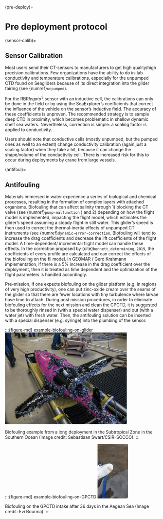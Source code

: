 (pre-deploy)=
# Pre deployment protocol

(sensor-calib)=
## Sensor Calibration
Most users send their CT-sensors to manufacturers to get high quality/high precision calibrations. 
Few organizations have the ability to do in-lab conductivity and temperature calibrations, especially for the unpumped CTD found on Seagliders because of its direct integration into the glider fairing (see {numref}`unpumped`).

For the RBR*legato*<sup>3</sup> sensor with an inductive cell, the calibrations can only be done in the field or by using the SeaExplorer’s coefficients that correct the influence of the vehicle on the sensor’s inductive field. 
The accuracy of these coefficients is unproven. 
The recommended strategy is to sample deep CTD in proximity, which becomes problematic in shallow dynamic shelf sea waters. Nevertheless, correction is simple: a scaling factor is applied to conductivity.

Users should note that conductive cells (mostly unpumped, but the pumped ones as well to an extent) change conductivity calibration (again just a scaling factor) when they take a hit, because it can change the shape/volume of the conductivity cell. There is increased risk for this to occur during deployments by crane from large vessels.

(antifoul)=
## Antifouling
Materials immersed in water experience a series of biological and chemical processes, resulting in the formation of complex layers with attached organisms. Biofouling that can affect salinity through 1) blocking the CT valve (see {numref}`pump-malfunction` ) and 2) depending on how the flight model is implemented, impacting the flight model, which estimates the glider’s speed assuming a steady flight in still water. This glider’s speed is then used to correct the thermal-inertia effects of unpumped CT instruments (see {numref}`dynamic-error-correction`. Biofouling will tend to increase the drag coefficients and decrease the lift coefficients of the flight model. A time-dependent/ incremental flight model can handle these effects. In the correction proposed by {cite}`bennett_determining_2019`, the coefficients of every profile are calculated and can correct the effects of the biofouling on the fli model. In GEOMAR / Gerd Krahmann implementation, if there is a 5% increase in the drag coefficient over the deployment, then it is treated as time dependent and the optimization of the flight parameters is handled accordingly.

Pre-mission, if one expects biofouling on the glider platform (e.g. in regions of very high productivity), one can put zinc-oxide cream over the seams of the glider so that there are fewer locations with tiny turbulence where larvae have time to attach. During post mission procedures, in order to eliminate biofouling effects for the next mission and clean the GPCTD, it is suggested to be thoroughly rinsed in (with a special water dispenser) and out (with a water jet) with fresh water. Then, the antifouling solution can be inserted with a special dispenser (e.g. syringe) into the plumbing of the sensor.

:::{figure-md} example-biofouling-on-glider
<img src="/images/socco_biofouling_example.png" alt="Seaglider_with_biofouling" class="bg-primary mb-1" width="400px">

Biofouling example from a long deployment in the Subtropical Zone in the Southern Ocean (Image credit: Sebastiaan Swart/CSIR-SOCCO).
:::

:::{figure-md} example-biofouling-on-GPCTD
<img src="/images/Evi-HCMR_glider_3.jpg" alt="GPCTD_with_biofouling" class="bg-primary mb-1" width="100px">

Biofouling on the GPCTD intake after 36 days in the Aegean Sea (Image credit: Evi Bourma).
:::


